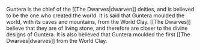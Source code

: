 Guntera is the chief of the [[The Dwarves|dwarven]] deities, and is believed to be the one who created the world. It is said that Guntera moulded the world, with its caves and mountains, from the World Clay. [[The Dwarves]] believe that they are of living stone, and therefore are closer to the divine designs of Guntera. It is also believed that Guntera moulded the first [[The Dwarves|dwarves]] from the World Clay.